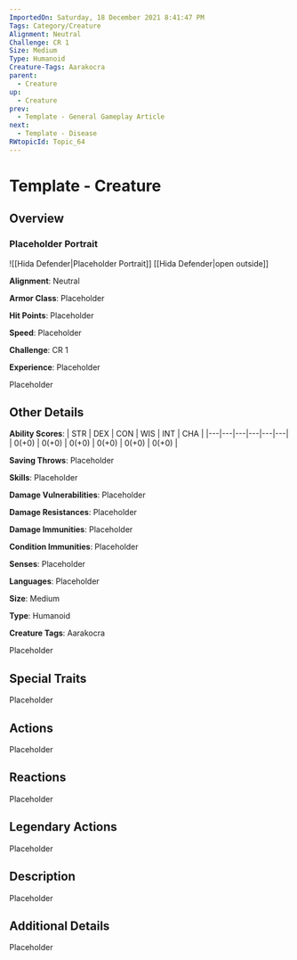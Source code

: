 ```yaml
---
ImportedOn: Saturday, 18 December 2021 8:41:47 PM
Tags: Category/Creature
Alignment: Neutral
Challenge: CR 1
Size: Medium
Type: Humanoid
Creature-Tags: Aarakocra
parent:
  - Creature
up:
  - Creature
prev:
  - Template - General Gameplay Article
next:
  - Template - Disease
RWtopicId: Topic_64
---
```

# Template - Creature
## Overview
### Placeholder Portrait
![[Hida Defender|Placeholder Portrait]]
[[Hida Defender|open outside]]

**Alignment**: Neutral

**Armor Class**: Placeholder

**Hit Points**: Placeholder

**Speed**: Placeholder

**Challenge**: CR 1

**Experience**: Placeholder

Placeholder

## Other Details
**Ability Scores**: | STR | DEX | CON | WIS | INT | CHA |
|---|---|---|---|---|---|
| 0(+0) | 0(+0) | 0(+0) | 0(+0) | 0(+0) | 0(+0) |

**Saving Throws**: Placeholder

**Skills**: Placeholder

**Damage Vulnerabilities**: Placeholder

**Damage Resistances**: Placeholder

**Damage Immunities**: Placeholder

**Condition Immunities**: Placeholder

**Senses**: Placeholder

**Languages**: Placeholder

**Size**: Medium

**Type**: Humanoid

**Creature Tags**: Aarakocra

Placeholder

## Special Traits
Placeholder

## Actions
Placeholder

## Reactions
Placeholder

## Legendary Actions
Placeholder

## Description
Placeholder

## Additional Details
Placeholder

